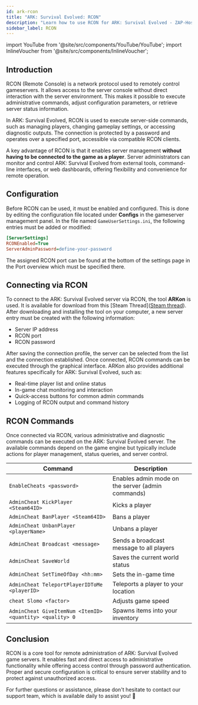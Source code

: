 ```yaml
---
id: ark-rcon
title: "ARK: Survival Evolved: RCON"
description: "Learn how to use RCON for ARK: Survival Evolved - ZAP-Hosting Documentation"
sidebar_label: RCON
---
```


import YouTube from '@site/src/components/YouTube/YouTube';
import InlineVoucher from '@site/src/components/InlineVoucher';

## Introduction

RCON (Remote Console) is a network protocol used to remotely control gameservers. It allows access to the server console without direct interaction with the server environment. This makes it possible to execute administrative commands, adjust configuration parameters, or retrieve server status information.

In ARK: Survival Evolved, RCON is used to execute server-side commands, such as managing players, changing gameplay settings, or accessing diagnostic outputs. The connection is protected by a password and operates over a specified port, accessible via compatible RCON clients.

A key advantage of RCON is that it enables server management **without having to be connected to the game as a player**. Server administrators can monitor and control ARK: Survival Evolved from external tools, command-line interfaces, or web dashboards, offering flexibility and convenience for remote operation.

<InlineVoucher />

## Configuration

Before RCON can be used, it must be enabled and configured. This is done by editing the configuration file located under **Configs** in the gameserver management panel. In the file named `GameUserSettings.ini`, the following entries must be added or modified:

```cfg
[ServerSettings]
RCONEnabled=True
ServerAdminPassword=define-your-password
```
The assigned RCON port can be found at the bottom of the settings page in the Port overview which must be specified there.



## Connecting via RCON

To connect to the ARK: Survival Evolved server via RCON, the tool **ARKon** is used. It is available for download from this [Steam Thread]([Steam thread](https://steamcommunity.com/app/346110/discussions/2/3417684283223117680/)). After downloading and installing the tool on your computer, a new server entry must be created with the following information:

- Server IP address  
- RCON port
- RCON password 

After saving the connection profile, the server can be selected from the list and the connection established. Once connected, RCON commands can be executed through the graphical interface. ARKon also provides additional features specifically for ARK: Survival Evolved, such as:

- Real-time player list and online status  
- In-game chat monitoring and interaction  
- Quick-access buttons for common admin commands  
- Logging of RCON output and command history



## RCON Commands

Once connected via RCON, various administrative and diagnostic commands can be executed on the ARK: Survival Evolved server. The available commands depend on the game engine but typically include actions for player management, status queries, and server control.

| Command                            | Description                                           |
|-----------------------------------|--------------------------------------------------------|
| `EnableCheats <password>`         | Enables admin mode on the server (admin commands)     |
| `AdminCheat KickPlayer <Steam64ID>` | Kicks a player                                     |
| `AdminCheat BanPlayer <Steam64ID>`  | Bans a player                                        |
| `AdminCheat UnbanPlayer <playerName>` | Unbans a player                                    |
| `AdminCheat Broadcast <message>`   | Sends a broadcast message to all players              |
| `AdminCheat SaveWorld`            | Saves the current world status                        |
| `AdminCheat SetTimeOfDay <hh:mm>` | Sets the in-game time                                  |
| `AdminCheat TeleportPlayerIDToMe <playerID>` | Teleports a player to your location         |
| `cheat Slomo <factor>`            | Adjusts game speed                                    |
| `AdminCheat GiveItemNum <ItemID> <quantity> <quality> 0` | Spawns items into your inventory        |




## Conclusion

RCON is a core tool for remote administration of ARK: Survival Evolved game servers. It enables fast and direct access to administrative functionality while offering access control through password authentication. Proper and secure configuration is critical to ensure server stability and to protect against unauthorized access.

For further questions or assistance, please don't hesitate to contact our support team, which is available daily to assist you! 🙂
